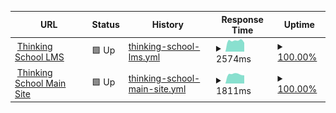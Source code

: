 <!--start: status pages-->
<!-- This summary is generated by Upptime (https://github.com/upptime/upptime) -->
<!-- Do not edit this manually, your changes will be overwritten -->
<!-- prettier-ignore -->
| URL | Status | History | Response Time | Uptime |
| --- | ------ | ------- | ------------- | ------ |
| <img alt="" src="https://icons.duckduckgo.com/ip3/lms.thinkingschool.vn.ico" height="13"> [Thinking School LMS](https://lms.thinkingschool.vn) | 🟩 Up | [thinking-school-lms.yml](https://github.com/thinkingschool/upptime/commits/HEAD/history/thinking-school-lms.yml) | <details><summary><img alt="Response time graph" src="./graphs/thinking-school-lms/response-time-week.png" height="20"> 2574ms</summary><br><a href="https://thinkingschool.github.io/upptime/history/thinking-school-lms"><img alt="Response time 2574" src="https://img.shields.io/endpoint?url=https%3A%2F%2Fraw.githubusercontent.com%2Fthinkingschool%2Fupptime%2FHEAD%2Fapi%2Fthinking-school-lms%2Fresponse-time.json"></a><br><a href="https://thinkingschool.github.io/upptime/history/thinking-school-lms"><img alt="24-hour response time 2574" src="https://img.shields.io/endpoint?url=https%3A%2F%2Fraw.githubusercontent.com%2Fthinkingschool%2Fupptime%2FHEAD%2Fapi%2Fthinking-school-lms%2Fresponse-time-day.json"></a><br><a href="https://thinkingschool.github.io/upptime/history/thinking-school-lms"><img alt="7-day response time 2574" src="https://img.shields.io/endpoint?url=https%3A%2F%2Fraw.githubusercontent.com%2Fthinkingschool%2Fupptime%2FHEAD%2Fapi%2Fthinking-school-lms%2Fresponse-time-week.json"></a><br><a href="https://thinkingschool.github.io/upptime/history/thinking-school-lms"><img alt="30-day response time 2574" src="https://img.shields.io/endpoint?url=https%3A%2F%2Fraw.githubusercontent.com%2Fthinkingschool%2Fupptime%2FHEAD%2Fapi%2Fthinking-school-lms%2Fresponse-time-month.json"></a><br><a href="https://thinkingschool.github.io/upptime/history/thinking-school-lms"><img alt="1-year response time 2574" src="https://img.shields.io/endpoint?url=https%3A%2F%2Fraw.githubusercontent.com%2Fthinkingschool%2Fupptime%2FHEAD%2Fapi%2Fthinking-school-lms%2Fresponse-time-year.json"></a></details> | <details><summary><a href="https://thinkingschool.github.io/upptime/history/thinking-school-lms">100.00%</a></summary><a href="https://thinkingschool.github.io/upptime/history/thinking-school-lms"><img alt="All-time uptime 100.00%" src="https://img.shields.io/endpoint?url=https%3A%2F%2Fraw.githubusercontent.com%2Fthinkingschool%2Fupptime%2FHEAD%2Fapi%2Fthinking-school-lms%2Fuptime.json"></a><br><a href="https://thinkingschool.github.io/upptime/history/thinking-school-lms"><img alt="24-hour uptime 100.00%" src="https://img.shields.io/endpoint?url=https%3A%2F%2Fraw.githubusercontent.com%2Fthinkingschool%2Fupptime%2FHEAD%2Fapi%2Fthinking-school-lms%2Fuptime-day.json"></a><br><a href="https://thinkingschool.github.io/upptime/history/thinking-school-lms"><img alt="7-day uptime 100.00%" src="https://img.shields.io/endpoint?url=https%3A%2F%2Fraw.githubusercontent.com%2Fthinkingschool%2Fupptime%2FHEAD%2Fapi%2Fthinking-school-lms%2Fuptime-week.json"></a><br><a href="https://thinkingschool.github.io/upptime/history/thinking-school-lms"><img alt="30-day uptime 100.00%" src="https://img.shields.io/endpoint?url=https%3A%2F%2Fraw.githubusercontent.com%2Fthinkingschool%2Fupptime%2FHEAD%2Fapi%2Fthinking-school-lms%2Fuptime-month.json"></a><br><a href="https://thinkingschool.github.io/upptime/history/thinking-school-lms"><img alt="1-year uptime 100.00%" src="https://img.shields.io/endpoint?url=https%3A%2F%2Fraw.githubusercontent.com%2Fthinkingschool%2Fupptime%2FHEAD%2Fapi%2Fthinking-school-lms%2Fuptime-year.json"></a></details>
| <img alt="" src="https://icons.duckduckgo.com/ip3/thinkingschool.vn.ico" height="13"> [Thinking School Main Site](https://thinkingschool.vn) | 🟩 Up | [thinking-school-main-site.yml](https://github.com/thinkingschool/upptime/commits/HEAD/history/thinking-school-main-site.yml) | <details><summary><img alt="Response time graph" src="./graphs/thinking-school-main-site/response-time-week.png" height="20"> 1811ms</summary><br><a href="https://thinkingschool.github.io/upptime/history/thinking-school-main-site"><img alt="Response time 1811" src="https://img.shields.io/endpoint?url=https%3A%2F%2Fraw.githubusercontent.com%2Fthinkingschool%2Fupptime%2FHEAD%2Fapi%2Fthinking-school-main-site%2Fresponse-time.json"></a><br><a href="https://thinkingschool.github.io/upptime/history/thinking-school-main-site"><img alt="24-hour response time 1811" src="https://img.shields.io/endpoint?url=https%3A%2F%2Fraw.githubusercontent.com%2Fthinkingschool%2Fupptime%2FHEAD%2Fapi%2Fthinking-school-main-site%2Fresponse-time-day.json"></a><br><a href="https://thinkingschool.github.io/upptime/history/thinking-school-main-site"><img alt="7-day response time 1811" src="https://img.shields.io/endpoint?url=https%3A%2F%2Fraw.githubusercontent.com%2Fthinkingschool%2Fupptime%2FHEAD%2Fapi%2Fthinking-school-main-site%2Fresponse-time-week.json"></a><br><a href="https://thinkingschool.github.io/upptime/history/thinking-school-main-site"><img alt="30-day response time 1811" src="https://img.shields.io/endpoint?url=https%3A%2F%2Fraw.githubusercontent.com%2Fthinkingschool%2Fupptime%2FHEAD%2Fapi%2Fthinking-school-main-site%2Fresponse-time-month.json"></a><br><a href="https://thinkingschool.github.io/upptime/history/thinking-school-main-site"><img alt="1-year response time 1811" src="https://img.shields.io/endpoint?url=https%3A%2F%2Fraw.githubusercontent.com%2Fthinkingschool%2Fupptime%2FHEAD%2Fapi%2Fthinking-school-main-site%2Fresponse-time-year.json"></a></details> | <details><summary><a href="https://thinkingschool.github.io/upptime/history/thinking-school-main-site">100.00%</a></summary><a href="https://thinkingschool.github.io/upptime/history/thinking-school-main-site"><img alt="All-time uptime 100.00%" src="https://img.shields.io/endpoint?url=https%3A%2F%2Fraw.githubusercontent.com%2Fthinkingschool%2Fupptime%2FHEAD%2Fapi%2Fthinking-school-main-site%2Fuptime.json"></a><br><a href="https://thinkingschool.github.io/upptime/history/thinking-school-main-site"><img alt="24-hour uptime 100.00%" src="https://img.shields.io/endpoint?url=https%3A%2F%2Fraw.githubusercontent.com%2Fthinkingschool%2Fupptime%2FHEAD%2Fapi%2Fthinking-school-main-site%2Fuptime-day.json"></a><br><a href="https://thinkingschool.github.io/upptime/history/thinking-school-main-site"><img alt="7-day uptime 100.00%" src="https://img.shields.io/endpoint?url=https%3A%2F%2Fraw.githubusercontent.com%2Fthinkingschool%2Fupptime%2FHEAD%2Fapi%2Fthinking-school-main-site%2Fuptime-week.json"></a><br><a href="https://thinkingschool.github.io/upptime/history/thinking-school-main-site"><img alt="30-day uptime 100.00%" src="https://img.shields.io/endpoint?url=https%3A%2F%2Fraw.githubusercontent.com%2Fthinkingschool%2Fupptime%2FHEAD%2Fapi%2Fthinking-school-main-site%2Fuptime-month.json"></a><br><a href="https://thinkingschool.github.io/upptime/history/thinking-school-main-site"><img alt="1-year uptime 100.00%" src="https://img.shields.io/endpoint?url=https%3A%2F%2Fraw.githubusercontent.com%2Fthinkingschool%2Fupptime%2FHEAD%2Fapi%2Fthinking-school-main-site%2Fuptime-year.json"></a></details>

<!--end: status pages-->
